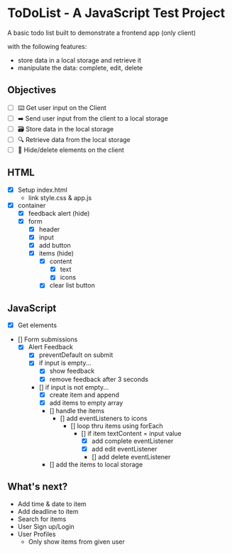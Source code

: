 # ToDoList - A JavaScript Test Project

A basic todo list built to demonstrate a frontend app (only client)

with the following features:

- store data in a local storage and retrieve it
- manipulate the data: complete, edit, delete

## Objectives

- [ ] ⌨️ Get user input on the Client
- [ ] ➡️ Send user input from the client to a local storage
- [ ] 🗃 Store data in the local storage
- [ ] 🔍 Retrieve data from the local storage
- [ ] 🙈 Hide/delete elements on the client

## HTML

- [x] Setup index.html
  - link style.css & app.js
- [x] container
  - [x] feedback alert (hide)
  - [x] form
    - [x] header
    - [x] input
    - [x] add button
    - [x] items (hide)
      - [x] content
        - [x] text
        - [x] icons
      - [x] clear list button

## JavaScript

- [x] Get elements
- [] Form submissions
  - [x] Alert Feedback
    - [x] preventDefault on submit
    - [x] if input is empty...
      - [x] show feedback
      - [x] remove feedback after 3 seconds
    - [] if input is not empty...
      - [x] create item and append
      - [x] add items to empty array
      - [] handle the items
        - [] add eventListeners to icons
          - [] loop thru items using forEach
            - [] if item textContent = input value
              - [x] add complete eventListener
              - [x] add edit eventListener
              - [] add delete eventListener
      - [] add the items to local storage

## What's next?

- Add time & date to item
- Add deadline to item
- Search for items
- User Sign up/Login
- User Profiles
  - Only show items from given user
